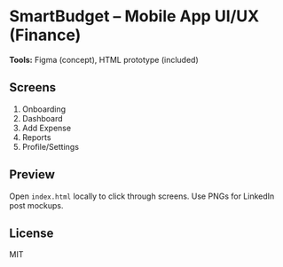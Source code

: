 # SmartBudget – Mobile App UI/UX (Finance)

**Tools:** Figma (concept), HTML prototype (included)

## Screens
1. Onboarding
2. Dashboard
3. Add Expense
4. Reports
5. Profile/Settings

## Preview
Open `index.html` locally to click through screens.
Use PNGs for LinkedIn post mockups.

## License
MIT
